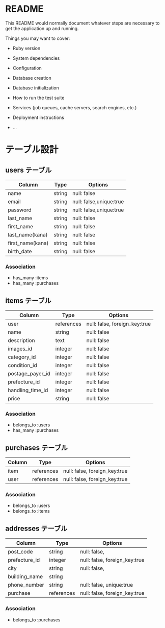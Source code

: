 # README

This README would normally document whatever steps are necessary to get the
application up and running.

Things you may want to cover:

* Ruby version

* System dependencies

* Configuration

* Database creation

* Database initialization

* How to run the test suite

* Services (job queues, cache servers, search engines, etc.)

* Deployment instructions

* ...

# テーブル設計

## users テーブル

| Column           | Type   | Options                 |
| ---------------- | ------ | ----------------------- |
| name             | string | null: false             |
| email            | string | null: false,unique:true |
| password         | string | null: false,unique:true |
| last_name        | string | null: false             |
| first_name       | string | null: false             |
| last_name(kana)  | string | null: false             |
| first_name(kana) | string | null: false             |
| birth_date       | string | null: false             |

### Association

- has_many :items
- has_many :purchases


## items テーブル

| Column           | Type       | Options                       |
| ---------------- | ---------- | ----------------------------- |
| user             | references | null: false, foreign_key:true |
| name             | string     | null: false                   |
| description      | text       | null: false                   |
| images_id        | integer    | null: false                   |
| category_id      | integer    | null: false                   |
| condition_id     | integer    | null: false                   |
| postage_payer_id | integer    | null: false                   |
| prefecture_id    | integer    | null: false                   |
| handling_time_id | integer    | null: false                   |
| price            | string     | null: false                   |

### Association

- belongs_to :users
- has_many :purchases


## purchases テーブル

| Column     | Type       | Options                       |
| ---------- | ---------- | ----------------------------- |
| item       | references | null: false, foreign_key:true |
| user       | references | null: false, foreign_key:true |

### Association

- belongs_to :users
- belongs_to :items


## addresses テーブル

| Column         | Type       | Options                       |
| -------------- | ---------- | ----------------------------- |
| post_code      | string     | null: false,                  |
| prefecture_id  | integer    | null: false, foreign_key:true |
| city           | string     | null: false,                  |
| building_name  | string     |                               |
| phone_number   | string     | null: false, unique:true      |
| purchase       | references | null: false, foreign_key:true |

### Association

- belongs_to :purchases